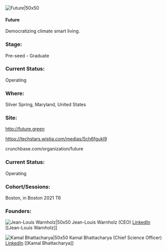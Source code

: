 

![Future|50x50](https://apimg.techstars.com/connect/images/image_files/618760381974b4752fa4418e/original/Future_Logo.png)

#### Future
Democratizing climate smart living.

### Stage: 
Pre-seed - Graduate 

### Current Status: 
Operating

### Where:
Silver Spring, Maryland, United States

### Site:
http://future.green

https://techstars.wistia.com/medias/5ch6fgukl9

crunchbase.com/organization/future

### Current Status: 
Operating

### Cohort/Sessions: 
Boston, in Boston 2021 T6

### Founders: 

![Jean-Louis Warnholz|50x50](https://apimg.techstars.com/connect/images/image_files/618759e5ab003f73c25591d7/original/Jean-Louis_Warnholz_Profile_Picture.jpeg) Jean-Louis Warnholz (CEO) [LinkedIn](https://linkedin.com/in/jean-louis-warnholz-89573791) [[Jean-Louis Warnholz]]

![Kamal Bhattacharya|50x50]() Kamal Bhattacharya (Chief Science Officer) [LinkedIn](https://linkedin.com/in/kamalbhattacharya) [[Kamal Bhattacharya]]


